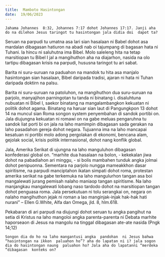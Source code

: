 ```yaml
---
title:  Mamboto Hasintongan
date:  19/06/2023
---
```


`Jahama Johannes  8:32, Johannes 7:17 dohot Johannes 17:17. Janji aha do na dilehon Jesus taringot tu hasintongan jala didia doi  dapot ta?`

Seruan  na parpudi tu umatna  asa  lari sian hasalaan ni Babel dohot asa  mardalan dibagasan hatiuron na abadi nab oi tajumpang di  bagasan hata ni Tuhani. Ia hincu ni saluhutna ima Bibel. Molo saleleng  hita  na tetap  marsitiopan tu Bibel I jal a mangihuthon  aha na diajarhon, nasida na olo tartipu dibagasan  krisis na  parpudi, hususna  taringot tu ari sabat.

Barita ni suru-suruan na paduahon na mandok tu  hita asa  manjalo  hasintongan sian hasalaan, Bibel daripada  tradisi, ajaran  ni  hata ni Tuhan  daripada doktirn  na palsu.

Barita ni suru-suruan na patoluhon, na mangihuthon dua suru-suruan na parjolo, manyajihon parningotan tu tanda ni binatang i. disaluhtuna nubuatan ni Bibel I, saekor binatang  na mangalambangkon kekuatan ni politik dohot  agama. Binatang  na haruar sian laut di Pangungkpon 13 dohot 14 na muncul sian Roma songon system penyembahan di sandok portibi on. Jala diujungna kekuatan ni romawi on na gabe  meluas  pengaruhna tu sandok liat  porti bi on jala na laho mamimpin  dibagasan sada  gerakan  na laho  pasadahon gereja  dohot  negara. Tujuanna ima na laho  mancapai kesatuan ni portibi molo adong  pergolakan di ekonomi, bencana alam, gejolak social, krisis politik internasional, dohot  nang  konflik global.

Jala, Amerika Serikat di ujungna  na  laho  manguluhon dibagasan konfederasi  global on. “marhite dua hasalaan  na bolon, - kekekalan jiwa dohot na pabadiahon  ari minggu, - si bolis mambahen  tunduk  angka  jolmai dohot  penipuonna. Sementara  na parjolo  nungga  mameakkhon dasar  spiritisme, na parpudi manciptahon ikatan  simpati  dohot  roma, protestan amerika serikat na gabe terkemuka na  laho  mangulurhon  tangan  asa boi mangalewati jurang  pemisah  nalaho maniaop tangan spiritisme. Na laho manjangkau  mangalewati lobang naso tardodo dohot na marsitiopan  tangan dohot penguasa roma. Jala persekutuan ni tolu serangkai on, negara on nalaho mangihuthon jejak ni roman a lao manginjak-injak hak-hak hati nurani” – Ellen G.White, Alfa dan Omega, jld. 8, hlm.618.

Pekabaran di ari  parpudi na diujungi dohot seruan tu angka pangihut na setia di Kristus na laho mangoloi angka parenta-parenta ni Debata marhite haporseaon di Jesus na mangolu na tinggal dibagasan ate-ate nasida (Pngk 14;12)

`Songon dia do ho na laho mangantusi angka  pandohan  ni Jesus bahwa “hasintongan na ikkon  paluahon ho”? aha do lapatan ni i? jala sogon dia do hasintongan naung  paluahon ho? Jala aha do lapatanni “merdeka “dibagasan  konteks on?`